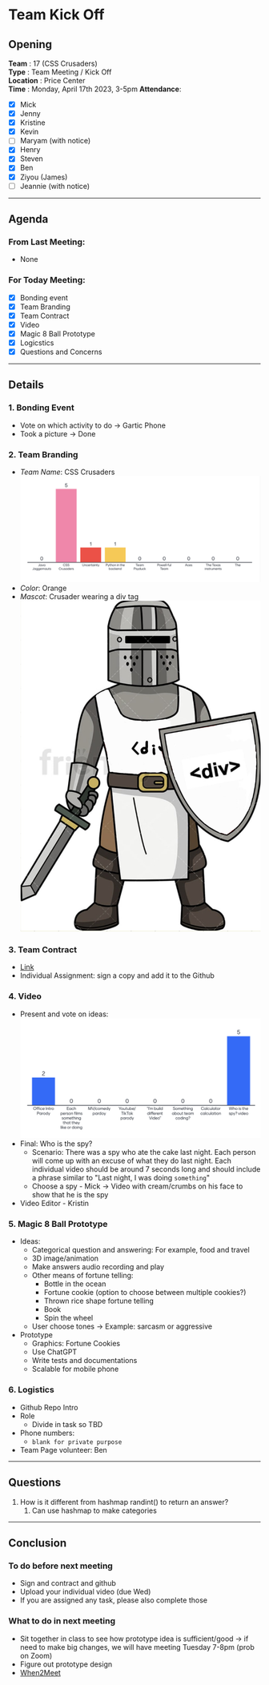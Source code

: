 # Team Kick Off

## Opening 
**Team** : 17 (CSS Crusaders) <br>
**Type** : Team Meeting / Kick Off  <br>
**Location** : Price Center <br>
**Time** : Monday, April 17th 2023, 3-5pm
**Attendance**: 
- [x] Mick
- [x] Jenny
- [x] Kristine
- [x] Kevin
- [ ] Maryam (with notice)
- [x] Henry
- [x] Steven
- [x] Ben
- [x] Ziyou (James)
- [ ] Jeannie (with notice)

---
## Agenda

### From Last Meeting: 
- None

### For Today Meeting:
- [x] Bonding event
- [x] Team Branding 
- [x] Team Contract
- [x] Video
- [x] Magic 8 Ball Prototype
- [x] Logicstics
- [x] Questions and Concerns

---

## Details

### 1. Bonding Event 
- Vote on which activity to do -> Gartic Phone
- Took a picture -> Done

### 2. Team Branding 
- *Team Name*: CSS Crusaders
![team-name-vote](imgs/team-name-vote.png)
- *Color*: Orange
- *Mascot*: Crusader wearing a div tag
![mascot](imgs/team17-mascot.jpg)

### 3. Team Contract 
- [Link](https://docs.google.com/document/d/1c5Ec3FUBPagZe1XYtCJUaSwS2Gx2s87AQGGZlbmexXE/edit?usp=share_link)
- Individual Assignment: sign a copy and add it to the Github
  
### 4. Video
- Present and vote on ideas: 
![video-vote](imgs/video-vote.png)
- Final: Who is the spy? 
  - Scenario: There was a spy who ate the cake last night. Each person will come up with an excuse of what they do last night. Each individual video should be around 7 seconds long and should include a phrase similar to "Last night, I was doing `something`"
  - Choose a spy - Mick -> Video with cream/crumbs on his face to show that he is the spy
- Video Editor - Kristin

### 5. Magic 8 Ball Prototype
- Ideas:
  - Categorical question and answering: For example, food and travel
  - 3D image/animation 
  - Make answers audio recording and play
  - Other means of fortune telling:
    - Bottle in the ocean
    - Fortune cookie (option to choose between multiple cookies?)
    - Thrown rice shape fortune telling
    - Book
    - Spin the wheel
  - User choose tones -> Example: sarcasm or aggressive
- Prototype
  - Graphics: Fortune Cookies
  - Use ChatGPT
  - Write tests and documentations
  - Scalable for mobile phone

### 6. Logistics
- Github Repo Intro
- Role
  - Divide in task so TBD
- Phone numbers:
  - `blank for private purpose`
- Team Page volunteer: Ben



---
## Questions
1. How is it different from hashmap randint() to return an answer?
   1. Can use hashmap to make categories

---
## Conclusion 

### To do before next meeting
- Sign and contract and github
- Upload your individual video (due Wed)
- If you are assigned any task, please also complete those

### What to do in next meeting 
- Sit together in class to see how prototype idea is sufficient/good -> if need to make big changes, we will have meeting Tuesday 7-8pm (prob on Zoom)
- Figure out prototype design 
- [When2Meet](https://www.when2meet.com/?19730026-kEplk)
   







